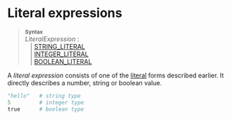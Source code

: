 # Literal expressions

> **<sup>Syntax</sup>**\
> _LiteralExpression_ :\
> &nbsp;&nbsp; | [STRING_LITERAL]\
> &nbsp;&nbsp; | [INTEGER_LITERAL]\
> &nbsp;&nbsp; | [BOOLEAN_LITERAL]

A _literal expression_ consists of one of the [literal][LITERAL] forms described earlier.
It directly describes a number, string or boolean value.

```Python
"hello"   # string type
5         # integer type
true      # boolean type
```

[LITERAL]: ../lexical_structure/tokens.md#literals
[STRING_LITERAL]:  ../lexical_structure/tokens.md#string-literals
[INTEGER_LITERAL]: ../lexical_structure/tokens.md#integer-literals
[BOOLEAN_LITERAL]: ../lexical_structure/tokens.md#boolean-literals